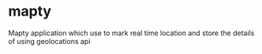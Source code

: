 # mapty
Mapty application which use to mark real time location and store the details of using geolocations api 
